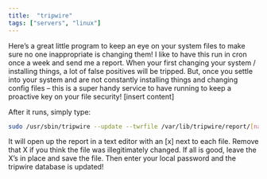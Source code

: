 ```yaml
---
title:  "tripwire"
tags: ["servers", "linux"]
---
```



Here’s a great little program to keep an eye on your system files to make sure no one inappropriate is changing them! I like to have this run in cron once a week and send me a report. When your first changing your system / installing things, a lot of false positives will be tripped. But, once you settle into your system and are not constantly installing things and changing config files – this is a super handy service to have running to keep a proactive key on your file security!
[insert content]

After it runs, simply type:

```bash
sudo /usr/sbin/tripwire --update --twrfile /var/lib/tripwire/report/[name].twr
```

It will open up the report in a text editor with an [x] next to each file. Remove that X if you think the file was illegitimately changed. If all is good, leave the X’s in place and save the file. Then enter your local password and the tripwire database is updated!

